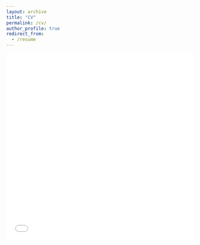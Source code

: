```yaml
---
layout: archive
title: "CV"
permalink: /cv/
author_profile: true
redirect_from:
  - /resume
---
```


<iframe src="files/ZLCV.pdf" width="100%" height="500" frameborder="no" border="0" marginwidth="0" marginheight="0"></iframe>


